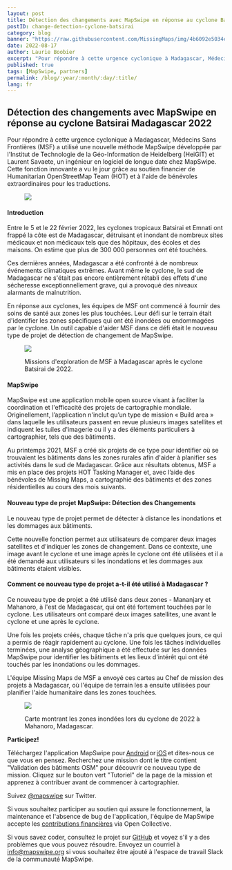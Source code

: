 ```yaml
---
layout: post
title: Détection des changements avec MapSwipe en réponse au cyclone Batsirai, Madagascar 2022 
postID: change-detection-cyclone-batsirai
category: blog
banner: "https://raw.githubusercontent.com/MissingMaps/img/4b6092e5034ec52e85e0f75522d28dda1b702754/images/missingmaps-blog_20220815_MapSwipe-banner2.jpg"
date: 2022-08-17
author: Laurie Boobier
excerpt: "Pour répondre à cette urgence cyclonique à Madagascar, Médecins Sans Frontières (MSF) a utilisé une nouvelle méthode innovante de MapSwipe, développée par l'Université de Heidelberg." 
published: true
tags: [MapSwipe, partners]
permalink: /blog/:year/:month/:day/:title/
lang: fr
---
```




## Détection des changements avec MapSwipe en réponse au cyclone Batsirai Madagascar 2022 

Pour répondre à cette urgence cyclonique à Madagascar, Médecins Sans Frontières (MSF) a utilisé une nouvelle méthode MapSwipe développée par l'Institut de Technologie de la Géo-Information de Heidelberg (HeiGIT) et Laurent Savaete, un ingénieur en logiciel de longue date chez MapSwipe. Cette fonction innovante a vu le jour grâce au soutien financier de Humanitarian OpenStreetMap Team (HOT) et à l'aide de bénévoles extraordinaires pour les traductions. 

<figure>
<img src="https://raw.githubusercontent.com/MissingMaps/img/main/images/missingmaps-blog_20220815_MapSwipe-banner.png ">
<p class="caption"></p>
</figure>

#### Introduction  

Entre le 5 et le 22 février 2022, les cyclones tropicaux Batsirai et Emnati ont frappé la côte est de Madagascar, détruisant et inondant de nombreux sites médicaux et non médicaux tels que des hôpitaux, des écoles et des maisons. On estime que plus de 300 000 personnes ont été touchées.  

Ces dernières années, Madagascar a été confronté à de nombreux événements climatiques extrêmes. Avant même le cyclone, le sud de Madagascar ne s'était pas encore entièrement rétabli  des effets d'une sécheresse exceptionnellement grave, qui a provoqué des niveaux alarmants de malnutrition.  

En réponse aux cyclones, les équipes de MSF ont commencé à fournir des soins de santé aux zones les plus touchées. Leur défi sur le terrain était d'identifier les zones spécifiques qui ont été inondées ou endommagées par le cyclone. Un outil capable d'aider MSF dans ce défi était le nouveau type de projet de détection de changement de MapSwipe.


<figure>
<img src="https://raw.githubusercontent.com/MissingMaps/img/main/images/missingmaps-blog_20220815_MapSwipe%20(2).jpg">
<p class="caption">Missions d'exploration de MSF à Madagascar après le cyclone Batsirai de 2022.</p>
</figure>


#### MapSwipe 

 
MapSwipe est une application mobile open source visant à faciliter la coordination et l'efficacité des projets de cartographie mondiale. Originellement, l’application n'inclut qu’un type de mission « Build area » dans laquelle les utilisateurs passent en revue plusieurs images satellites et indiquent les tuiles d'imagerie ou il y a  des éléments particuliers à cartographier, tels que des bâtiments. 

Au printemps 2021, MSF a créé six projets de ce type pour identifier où se trouvaient les bâtiments dans les zones rurales afin d'aider à planifier ses activités dans le sud de Madagascar. Grâce aux résultats obtenus, MSF a mis en place des projets HOT Tasking Manager et, avec l’aide des bénévoles de Missing Maps, a cartographié des bâtiments et des zones résidentielles au cours des mois suivants. 


#### Nouveau type de projet MapSwipe: Détection des Changements  


Le nouveau type de projet permet de détecter à distance les inondations et les dommages aux bâtiments. 

Cette nouvelle fonction permet aux utilisateurs de comparer deux images satellites et d'indiquer les zones de changement. Dans ce contexte, une image avant le cyclone et une image après le cyclone ont été utilisées et il a été demandé aux utilisateurs si les inondations et les dommages aux bâtiments étaient visibles. 


#### Comment ce nouveau type de projet a-t-il été utilisé à Madagascar ? 


Ce nouveau type de projet a été utilisé dans deux zones - Mananjary et Mahanoro, à l'est de Madagascar, qui ont été fortement touchées par le cyclone. Les utilisateurs ont comparé deux images satellites, une avant le cyclone et une après le cyclone. 

Une fois les projets créés, chaque tâche n'a pris que quelques jours, ce qui a permis de réagir rapidement au cyclone. Une fois les tâches individuelles terminées, une analyse géographique a été effectuée sur les données MapSwipe pour identifier les bâtiments et les lieux d'intérêt qui ont été touchés par les inondations ou les dommages. 

L'équipe Missing Maps de MSF a envoyé ces cartes au Chef de mission des projets à Madagascar, où l'équipe de terrain les a ensuite utilisées pour planifier l'aide humanitaire dans les zones touchées.


<figure>
<img src="https://raw.githubusercontent.com/MissingMaps/img/main/images/missingmaps-blog_20220815_MapSwipe.jpg">
<p class="caption">Carte montrant les zones inondées lors du cyclone de 2022 à Mahanoro, Madagascar.</p>
</figure>

 
**Participez!**

Téléchargez l'application MapSwipe pour [Android](https://play.google.com/store/apps/details?id=org.missingmaps.mapswipe) or [iOS](https://itunes.apple.com/us/app/mapswipe/id1133855392?ls=1&mt=8) et dites-nous ce que vous en pensez. Recherchez une mission dont le titre contient "Validation des bâtiments OSM" pour découvrir ce nouveau type de mission. Cliquez sur le bouton vert "Tutoriel" de la page de la mission et apprenez à contribuer avant de commencer à cartographier. 

Suivez [@mapswipe](https://twitter.com/mapswipe) sur Twitter. 

Si vous souhaitez participer au soutien qui assure le fonctionnement, la maintenance et l'absence de bug de l'application, l'équipe de MapSwipe accepte les [contributions financières](https://opencollective.com/mapswipe) via Open Collective. 

Si vous savez coder, consultez le projet sur [GitHub](https://github.com/mapswipe) et voyez s'il y a des problèmes que vous pouvez résoudre. Envoyez un courriel à info@mapswipe.org si vous souhaitez être ajouté à l'espace de travail Slack de la communauté MapSwipe.

